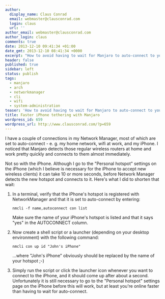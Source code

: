 ```yaml
---
author:
  display_name: Claus Conrad
  email: webmaster@clausconrad.com
  login: claus
  url: ''
author_email: webmaster@clausconrad.com
author_login: claus
comments: true
date: 2013-12-10 09:41:34 +01:00
date_gmt: 2013-12-10 08:41:34 +0000
excerpt: "How to avoid having to wait for Manjaro to auto-connect to your iPhone's hotspot, when you activate tethering:\r\n\r\n"
header: false
published: true
sidebar: left
status: publish
tags:
  - manjaro
  - arch
  - networkmanager
  - cli
  - wifi
  - system-administration
teaser: 'How to avoid having to wait for Manjaro to auto-connect to your iPhone''s hotspot, when you activate tethering:'
title: Faster iPhone tethering with Manjaro
wordpress_id: 659
wordpress_url: http://www.clausconrad.com/?p=659
---
```

I have a couple of connections in my Network Manager, most of which are set to auto-connect - e. g. my home network, wifi at work, and my iPhone. I noticed that Manjaro detects those regular wireless routers at home and work pretty quickly and connects to them almost immediately.

Not so with the iPhone. Although I go to the "Personal hotspot" settings on the iPhone (which I believe is necessary for the iPhone to accept new wireless clients) it can take 10 or more seconds, before Network Manager detects the new hotspot and connects to it. Here's what I did to shorten that wait:

1. In a terminal, verify that the iPhone's hotspot is registered with NetworkManager and that it is set to auto-connect by entering:

   ```shell
   nmcli -f name,autoconnect con list
   ```
  
   Make sure the name of your iPhone's hotspot is listed and that it says "yes" in the AUTOCONNECT column.

2. Now create a shell script or a launcher (depending on your desktop environment) with the following command:
   
   ```shell
   nmcli con up id "John's iPhone"
   ```
  
   ...where "John's iPhone" obviously should be replaced by the name of your hotspot ;-)

3. Simply run the script or click the launcher icon whenever you want to connect to the iPhone, and it should come up after about a second. Unfortunately it is still necessary to go to the "Personal hotspot" settings page on the iPhone before this will work, but at least you're online faster than having to wait for auto-connect.
